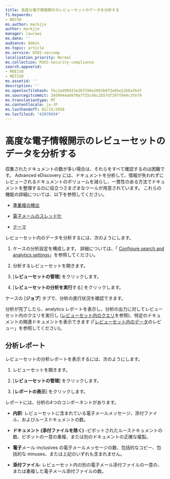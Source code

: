 ```yaml
---
title: 高度な電子情報開示のレビューセットのデータを分析する
f1.keywords:
- NOCSH
ms.author: markjjo
author: markjjo
manager: laurawi
ms.date: ''
audience: Admin
ms.topic: article
ms.service: O365-seccomp
localization_priority: Normal
ms.collection: M365-security-compliance
search.appverid:
- MOE150
- MET150
ms.assetid: ''
description: ''
ms.openlocfilehash: fbc2ad99433e2bf296e2891b6f3e85e22b6af6df
ms.sourcegitcommit: 3dd9944a6070a7f35c4bc2b57df397f844c3fe79
ms.translationtype: MT
ms.contentlocale: ja-JP
ms.lasthandoff: 02/15/2020
ms.locfileid: "42079934"
---
```

# <a name="analyze-data-in-a-review-set-in-advanced-ediscovery"></a>高度な電子情報開示のレビューセットのデータを分析する

収集されたドキュメントの数が多い場合は、それらをすべて確認するのは困難です。 Advanced eDiscovery には、ドキュメントを分析して、情報が失われずにレビューされるドキュメントのボリュームを減らし、一貫性のある方法でドキュメントを整理するのに役立つさまざまなツールが用意されています。 これらの機能の詳細については、以下を参照してください。

- [準重複の検出](near-duplicates.md)

- [電子メールのスレッド化](email-threading.md)

- [テーマ](themes.md)

レビューセット内のデータを分析するには、次のようにします。

1. ケースの分析設定を構成します。 詳細については、「 [Configure search and analytics settings](configure-search-analytics-settings.md)」を参照してください。

2. 分析するレビューセットを開きます。

3. [**レビューセットの管理**] をクリックします。

4. [**レビューセットの分析を実行**する] をクリックします。

ケースの [**ジョブ**] タブで、分析の進行状況を確認できます。

 分析が完了したら、analytics レポートを表示し、分析の出力に対してレビューセット内のクエリを実行し ([レビューセット内のクエリ](review-set-search.md)を参照)、特定のドキュメントの関連ドキュメントを表示できます (「[レビューセット内のデータ](reviewing-data-in-review-set.md)のレビュー」を参照してください)。

## <a name="analytics-report"></a>分析レポート

レビューセットの分析レポートを表示するには、次のようにします。

1. レビューセットを開きます。

2. [**レビューセットの管理**] をクリックします。

3. [**レポートの表示**] をクリックします。

レポートには、分析の4つのコンポーネントがあります。

- **内訳**: レビューセットに含まれている電子メールメッセージ、添付ファイル、およびルースドキュメントの数。

- **ドキュメント (添付ファイルを除く)** -ピボットされたルースドキュメントの数、ピボットの一意の重複、または別のドキュメントの正確な複製。

- **電子**メール-inclusives の電子メールメッセージの数、包括的なコピー、包括的な minuses、または上記のいずれも含まれません。

- **添付ファイル**: レビューセット内の別の電子メール添付ファイルの一意の、または重複した電子メール添付ファイルの数。
